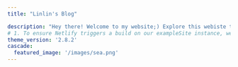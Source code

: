 ```yaml
---
title: "Linlin's Blog"

description: "Hey there! Welcome to my website;) Explore this webiste to know more about me!"
# 1. To ensure Netlify triggers a build on our exampleSite instance, we need to change a file in the exampleSite directory.
theme_version: '2.8.2'
cascade:
  featured_image: '/images/sea.png'
---
```


